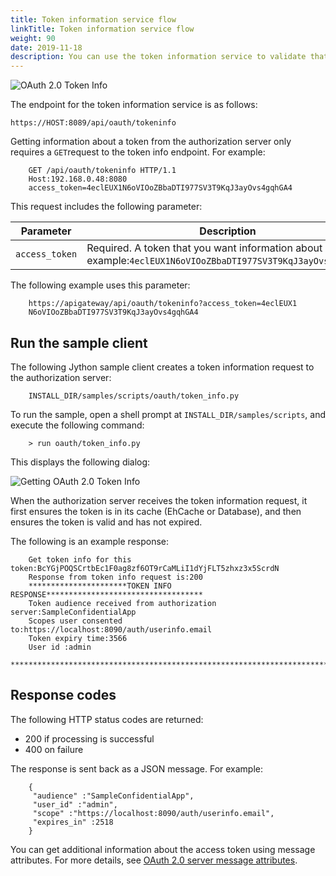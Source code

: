 ```yaml
---
title: Token information service flow
linkTitle: Token information service flow
weight: 90
date: 2019-11-18
description: You can use the token information service to validate that an access token was issued by the API Gateway. A request to the `tokenInfo` service is an HTTP `GET` request for information in a specified OAuth 2.0 access token.
---
```


![OAuth 2.0 Token Info](/Images/OAuth/APIgw_token_info.png)

The endpoint for the token information service is as follows:

``` {space="preserve"}
https://HOST:8089/api/oauth/tokeninfo
```

Getting information about a token from the authorization server only requires a `GET`request to the token info endpoint. For example:

``` {space="preserve"}
    GET /api/oauth/tokeninfo HTTP/1.1
    Host:192.168.0.48:8080
    access_token=4eclEUX1N6oVIOoZBbaDTI977SV3T9KqJ3ayOvs4gqhGA4
```

This request includes the following parameter:

| Parameter      | Description                                                                                                       |
|----------------|-------------------------------------------------------------------------------------------------------------------|
| `access_token` | Required. A token that you want information about (for example:`4eclEUX1N6oVIOoZBbaDTI977SV3T9KqJ3ayOvs4gqhGA4`) |

The following example uses this parameter:

``` {space="preserve"}
    https://apigateway/api/oauth/tokeninfo?access_token=4eclEUX1
    N6oVIOoZBbaDTI977SV3T9KqJ3ayOvs4gqhGA4
```

## Run the sample client

The following Jython sample client creates a token information request to the authorization server:

``` {space="preserve"}
    INSTALL_DIR/samples/scripts/oauth/token_info.py
```

To run the sample, open a shell prompt at `INSTALL_DIR/samples/scripts`, and execute the following command:

``` {space="preserve"}
    > run oauth/token_info.py
```

This displays the following dialog:

![Getting OAuth 2.0 Token Info](/Images/OAuth/oauth_token_info_dialog.png)

When the authorization server receives the token information request, it first ensures the token is in its cache (EhCache or Database), and then ensures the token is valid and has not expired.

The following is an example response:

``` {space="preserve"}
    Get token info for this token:BcYGjPOQSCrtbEc1F0ag8zf6OT9rCaMLiI1dYjFLT5zhxz3x5ScrdN
    Response from token info request is:200
    **********************TOKEN INFO RESPONSE***********************************
    Token audience received from authorization server:SampleConfidentialApp
    Scopes user consented to:https://localhost:8090/auth/userinfo.email
    Token expiry time:3566
    User id :admin
    ******************************************************************************
```

## Response codes

The following HTTP status codes are returned:

* 200 if processing is successful
* 400 on failure

The response is sent back as a JSON message. For example:

``` {space="preserve"}
    {
     "audience" :"SampleConfidentialApp",
     "user_id" :"admin",
     "scope" :"https://localhost:8090/auth/userinfo.email",
     "expires_in" :2518
    }
```

You can get additional information about the access token using message attributes. For more details, see [OAuth 2.0 server message attributes](/docs/apigw_oauth/oauth_message_attributes).
